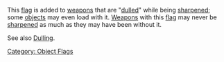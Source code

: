 This [flag](:Category:_Object_Flags "wikilink") is added to
[weapons](:Category:_Melee_Weapons "wikilink") that are
"[dulled](Dulling "wikilink")" while being
[sharpened](Sharpen "wikilink"); some
[objects](:Category:_Objects "wikilink") may even load with it.
[Weapons](:Category:_Melee_Weapons "wikilink") with this
[flag](:Category:_Object_Flags "wikilink") may never be
[sharpened](Sharpen "wikilink") as much as they may have been without
it.

See also [Dulling](Dulling "wikilink").

[Category: Object Flags](Category:_Object_Flags "wikilink")
